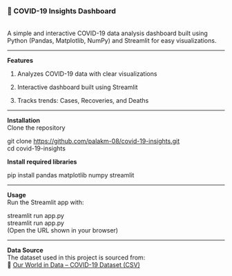 <h3>🦠 COVID-19 Insights Dashboard</h3> <br>
A simple and interactive COVID-19 data analysis dashboard built using Python (Pandas, Matplotlib, NumPy) and Streamlit for easy visualizations.

---

<b>Features</b><br>
1. Analyzes COVID-19 data with clear visualizations<br>

2. Interactive dashboard built using Streamlit<br>

3. Tracks trends: Cases, Recoveries, and Deaths<br>

---

<b>Installation</b><br>
Clone the repository<br>

git clone https://github.com/palakm-08/covid-19-insights.git <br>
cd covid-19-insights<br>

<b>Install required libraries</b> <br>

pip install pandas matplotlib numpy streamlit

---

<b>Usage</b><br>
Run the Streamlit app with:<br>

streamlit run app.py<br>
streamlit run app.py<br>
(Open the URL shown in your browser)<br>

---

<b>Data Source</b><br>
The dataset used in this project is sourced from:<br>
🔗 [Our World in Data – COVID-19 Dataset (CSV)](https://catalog.ourworldindata.org/garden/covid/latest/compact/compact.csv)
